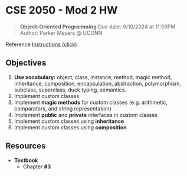 # CSE 2050 - Mod 2 HW
> **Object-Oriented Programming**
> Due date: 9/10/2024 at 11:59PM
> Author: Parker Meyers @ UCONN

Reference [Instructions (click)](INSTRUCTIONS.md)

## Objectives
1. **Use vocabulary:** object, class, instance, method, magic method, inheritance, composition, encapsulation, abstraction, polymorphism, subclass, superclass, duck typing, semantics.
2. Implement custom classes
3. Implement **magic methods** for custom classes (e.g. arithmetic, comparators, and string representation)
4. Implement **public** and **private** interfaces in custom classes
5. Implement custom classes using **inheritance**
6. Implement custom classes using **composition**
## Resources
- **Textbook**
	- Chapter **#3**
